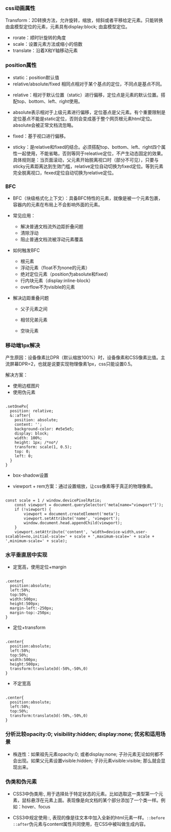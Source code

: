 ### css动画属性

Transform：2D转换方法，允许旋转，缩放，倾斜或者平移给定元素。只能转换由盒模型定位的元素，元素具有display:block; 由盒模型定位。

* rorate：顺时针旋转的角度
* scale：设置元素方法或缩小的倍数
* translate：沿着X和Y轴移动元素

### position属性

* static：position默认值
* relative/absolute/fixed 相同点相对于某个基点的定位，不同点是基点不同。

 - relative：相对于默认位置（static）进行偏移，定位点是元素的默认位置。搭配top、bottom、left、right使用。

 - absolute表示相对于上级元素进行偏移，定位基点是父元素。有个重要限制是定位基点不能是static定位，否则会变成基于整个网页根元素html定位。absolute会被正常文档流忽略。
 - fixed：基于视口进行偏移。
 - sticky：是relative和fixed的结合。必须搭配top、bottom、left、right四个属性一起使用，不能省略，否则等同于releative定位，不产生动态固定的效果。具体规则是：当页面滚动，父元素开始脱离视口时（部分不可见），只要与sticky元素距离达到生效门槛，relative定位自动切换为fixed定位。等到元素完全脱离视口，fexed定位自动切换为relative定位。

### BFC

* BFC（块级格式化上下文）：具备BFC特性的元素，就像是被一个元素包裹，容器内的元素在布局上不会影响外面的元素。

* 常见应用：
  + 解决普通文档流外边距折叠问题
  + 清除浮动
  + 阻止普通文档流被浮动元素覆盖

* 如何触发BFC
  + 根元素
  + 浮动元素（float不为none的元素）
  + 绝对定位元素（position为absolute和fixed）
  + 行内块元素（display:inline-block）
  + overflow不为visible的元素

* 解决边距重叠问题

  + 父子元素之间

  + 相邻兄弟元素

  + 空块元素

### 移动端1px解决

产生原因：设备像素比DPR（默认缩放100%）时，设备像素和CSS像素比值。主流屏幕DPR=2，也就是说要实现物理像素1px，css只能设置0.5。

解决方案：

* 使用边框图片
* 使用伪元素

``` 

.setOnePx{
  position: relative;
  &::after{
    position: absolute;
    content: '';
    background-color: #e5e5e5;
    display: block;
    width: 100%;
    height: 1px; /*no*/
    transform: scale(1, 0.5);
    top: 0;
    left: 0;
  }
}
```

* box-shadow设置

* viewport + rem方案：通过设置缩放，让css像素等于真正的物理像素。

``` 

const scale = 1 / window.devicePixelRatio;
    const viewport = document.querySelector('meta[name="viewport"]');
    if (!viewport) {
        viewport = document.createElement('meta');
        viewport.setAttribute('name', 'viewport');
        window.document.head.appendChild(viewport);
    }
    viewport.setAttribute('content', 'width=device-width,user-scalable=no,initial-scale=' + scale + ',maximum-scale=' + scale + ',minimum-scale=' + scale);
```

### 水平垂直居中实现

* 定宽高，使用定位+margin

``` 

.center{
  position:absolute;
  left:50%;
  top:50%;
  width:500px;
  height:500px;
  margin-left:-250px;
  margin-top:-250px;
}
```

* 定位+transform

``` 

.center{
  position:absolute;
  left:50%;
  top:50%;
  width:500px;
  height:500px;
  transform:translate3d(-50%,-50%,0)
}
```

* 不定宽高

``` 

.center{
  position:absolute;
  left:50%;
  top:50%;
  transform:translate3d(-50%,-50%,0)
}
```

### 分析比较opacity:0; visibility:hidden; display:none; 优劣和适用场景

* 株连性：如果祖先元素opacity:0; 或者display:none; 子孙元素无论如何都不会出现。如果父元素设置visible:hidden; 子孙元素visible:visible; 那么就会显现出来。

### 伪类和伪元素

* CSS3中伪类用:, 用于选择处于特定状态的元素。比如选取这一类型第一个元素，鼠标悬浮在元素上面。表现像是向文档的某个部分添加了一个类一样。例如：hover、focus

* CSS3中规定使用::, 表现的像是往文本中加入全新的html元素一样。`::before` `::after`伪元素与content属性共同使用，在CSS中被叫做生成内容。

